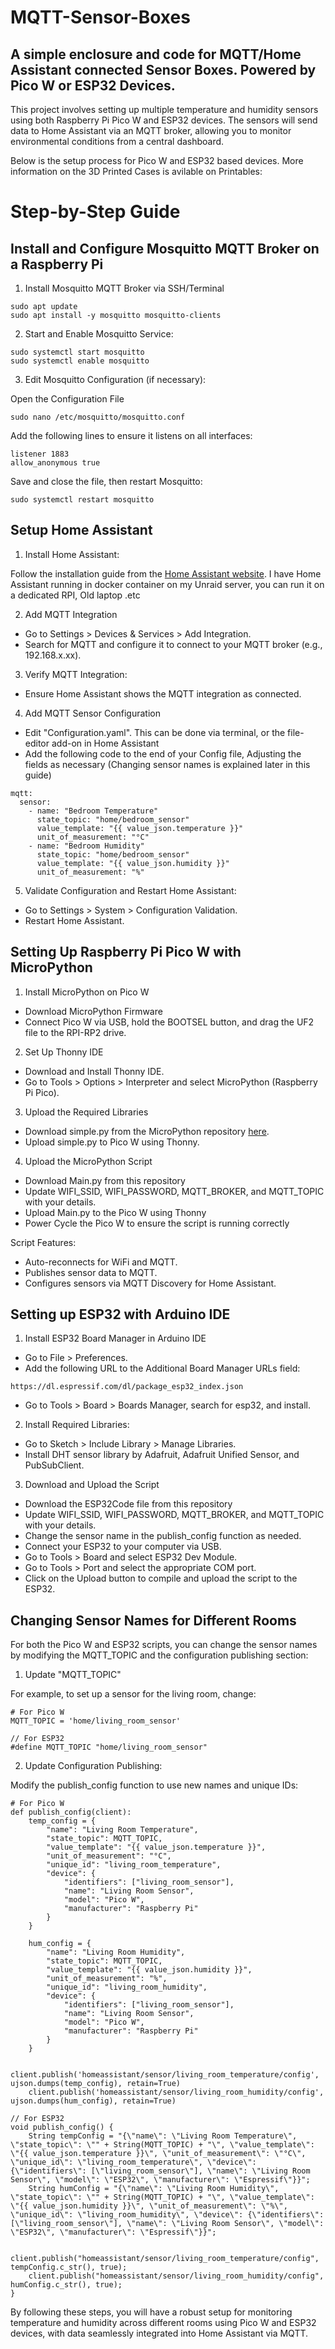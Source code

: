# MQTT-Sensor-Boxes
A simple enclosure and code for MQTT/Home Assistant connected Sensor Boxes. Powered by Pico W or ESP32 Devices.
---
This project involves setting up multiple temperature and humidity sensors using both Raspberry Pi Pico W and ESP32 devices. The sensors will send data to Home Assistant via an MQTT broker, allowing you to monitor environmental conditions from a central dashboard.

Below is the setup process for Pico W and ESP32 based devices. More information on the 3D Printed Cases is avilable on Printables: 

# Step-by-Step Guide

## Install and Configure Mosquitto MQTT Broker on a Raspberry Pi

1. Install Mosquitto MQTT Broker via SSH/Terminal
```
sudo apt update
sudo apt install -y mosquitto mosquitto-clients
```
2. Start and Enable Mosquitto Service:
``` 
sudo systemctl start mosquitto
sudo systemctl enable mosquitto
```
3. Edit Mosquitto Configuration (if necessary):

Open the Configuration File
```
sudo nano /etc/mosquitto/mosquitto.conf
```

Add the following lines to ensure it listens on all interfaces:
```
listener 1883
allow_anonymous true
```

Save and close the file, then restart Mosquitto:
```
sudo systemctl restart mosquitto
```

## Setup Home Assistant 

1. Install Home Assistant:

Follow the installation guide from the [Home Assistant website](https://www.home-assistant.io/getting-started/). I have Home Assistant running in docker container on my Unraid server, you can run it on a dedicated RPI, Old laptop .etc

2. Add MQTT Integration

- Go to Settings > Devices & Services > Add Integration.
- Search for MQTT and configure it to connect to your MQTT broker (e.g., 192.168.x.xx).

3. Verify MQTT Integration:

- Ensure Home Assistant shows the MQTT integration as connected.

4. Add MQTT Sensor Configuration

- Edit "Configuration.yaml". This can be done via terminal, or the file-editor add-on in Home Assistant
- Add the following code to the end of your Config file, Adjusting the fields as necessary (Changing sensor names is explained later in this guide)

```
mqtt:
  sensor:
    - name: "Bedroom Temperature"
      state_topic: "home/bedroom_sensor"
      value_template: "{{ value_json.temperature }}"
      unit_of_measurement: "°C"
    - name: "Bedroom Humidity"
      state_topic: "home/bedroom_sensor"
      value_template: "{{ value_json.humidity }}"
      unit_of_measurement: "%"
```

5. Validate Configuration and Restart Home Assistant:

- Go to Settings > System > Configuration Validation.
- Restart Home Assistant.

## Setting Up Raspberry Pi Pico W with MicroPython

1. Install MicroPython on Pico W

- Download MicroPython Firmware
- Connect Pico W via USB, hold the BOOTSEL button, and drag the UF2 file to the RPI-RP2 drive.

2. Set Up Thonny IDE

- Download and Install Thonny IDE.
- Go to Tools > Options > Interpreter and select MicroPython (Raspberry Pi Pico).

3. Upload the Required Libraries

- Download simple.py from the MicroPython repository [here](https://github.com/micropython/micropython-lib/tree/master/micropython/umqtt.simple).
- Upload simple.py to Pico W using Thonny.

4. Upload the MicroPython Script

- Download Main.py from this repository
- Update WIFI_SSID, WIFI_PASSWORD, MQTT_BROKER, and MQTT_TOPIC with your details.
- Upload Main.py to the Pico W using Thonny
- Power Cycle the Pico W to ensure the script is running correctly
  
Script Features:
- Auto-reconnects for WiFi and MQTT.
- Publishes sensor data to MQTT.
- Configures sensors via MQTT Discovery for Home Assistant.

## Setting up ESP32 with Arduino IDE

1. Install ESP32 Board Manager in Arduino IDE

- Go to File > Preferences.
- Add the following URL to the Additional Board Manager URLs field:
```
https://dl.espressif.com/dl/package_esp32_index.json
```
- Go to Tools > Board > Boards Manager, search for esp32, and install.

2. Install Required Libraries:

- Go to Sketch > Include Library > Manage Libraries.
- Install DHT sensor library by Adafruit, Adafruit Unified Sensor, and PubSubClient.

3. Download and Upload the Script

- Download the ESP32Code file from this repository
- Update WIFI_SSID, WIFI_PASSWORD, MQTT_BROKER, and MQTT_TOPIC with your details.
- Change the sensor name in the publish_config function as needed.
- Connect your ESP32 to your computer via USB.
- Go to Tools > Board and select ESP32 Dev Module.
- Go to Tools > Port and select the appropriate COM port.
- Click on the Upload button to compile and upload the script to the ESP32.

## Changing Sensor Names for Different Rooms

For both the Pico W and ESP32 scripts, you can change the sensor names by modifying the MQTT_TOPIC and the configuration publishing section:

1. Update "MQTT_TOPIC"

For example, to set up a sensor for the living room, change:

```
# For Pico W
MQTT_TOPIC = 'home/living_room_sensor'
```
```
// For ESP32
#define MQTT_TOPIC "home/living_room_sensor"
```

2. Update Configuration Publishing:

Modify the publish_config function to use new names and unique IDs:
```
# For Pico W
def publish_config(client):
    temp_config = {
        "name": "Living Room Temperature",
        "state_topic": MQTT_TOPIC,
        "value_template": "{{ value_json.temperature }}",
        "unit_of_measurement": "°C",
        "unique_id": "living_room_temperature",
        "device": {
            "identifiers": ["living_room_sensor"],
            "name": "Living Room Sensor",
            "model": "Pico W",
            "manufacturer": "Raspberry Pi"
        }
    }
    
    hum_config = {
        "name": "Living Room Humidity",
        "state_topic": MQTT_TOPIC,
        "value_template": "{{ value_json.humidity }}",
        "unit_of_measurement": "%",
        "unique_id": "living_room_humidity",
        "device": {
            "identifiers": ["living_room_sensor"],
            "name": "Living Room Sensor",
            "model": "Pico W",
            "manufacturer": "Raspberry Pi"
        }
    }
    
    client.publish('homeassistant/sensor/living_room_temperature/config', ujson.dumps(temp_config), retain=True)
    client.publish('homeassistant/sensor/living_room_humidity/config', ujson.dumps(hum_config), retain=True)
```
```
// For ESP32
void publish_config() {
    String tempConfig = "{\"name\": \"Living Room Temperature\", \"state_topic\": \"" + String(MQTT_TOPIC) + "\", \"value_template\": \"{{ value_json.temperature }}\", \"unit_of_measurement\": \"°C\", \"unique_id\": \"living_room_temperature\", \"device\": {\"identifiers\": [\"living_room_sensor\"], \"name\": \"Living Room Sensor\", \"model\": \"ESP32\", \"manufacturer\": \"Espressif\"}}";
    String humConfig = "{\"name\": \"Living Room Humidity\", \"state_topic\": \"" + String(MQTT_TOPIC) + "\", \"value_template\": \"{{ value_json.humidity }}\", \"unit_of_measurement\": \"%\", \"unique_id\": \"living_room_humidity\", \"device\": {\"identifiers\": [\"living_room_sensor\"], \"name\": \"Living Room Sensor\", \"model\": \"ESP32\", \"manufacturer\": \"Espressif\"}}";

    client.publish("homeassistant/sensor/living_room_temperature/config", tempConfig.c_str(), true);
    client.publish("homeassistant/sensor/living_room_humidity/config", humConfig.c_str(), true);
}
```

By following these steps, you will have a robust setup for monitoring temperature and humidity across different rooms using Pico W and ESP32 devices, with data seamlessly integrated into Home Assistant via MQTT.



